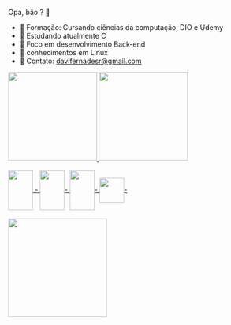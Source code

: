 Opa, bão ? 👋

 - 📙 Formação: Cursando ciências da computação, DIO e Udemy
- 📙 Estudando atualmente C 
- 📙 Foco em desenvolvimento Back-end
- 📙 conhecimentos em Linux
- 💬 Contato: davifernadesr@gmail.com 

<div >
  <a href="https://github.com/DaviFernandes01">
  <img height="180em" src="https://github-readme-stats.vercel.app/api?username=DaviFernandes01&show_icons=true&theme=dark&include_all_commits=true&count_private=true"/>
  <img height="180em" src="https://github-readme-stats.vercel.app/api/top-langs/?username=DaviFernandes01&layout=compact&langs_count=7&theme=dark"/>
</div>
  
  
  <div style="display: inline_block"><br>
  <img align="center"  height="80" width="50" src="https://cdn.jsdelivr.net/gh/devicons/devicon/icons/git/git-original.svg"> -
  <img align="center"  height="80" width="50" src="https://cdn.jsdelivr.net/gh/devicons/devicon/icons/linux/linux-original.svg">-
  <img align="center"  height="80" width="50" src="https://cdn.jsdelivr.net/gh/devicons/devicon/icons/amazonwebservices/amazonwebservices-original-wordmark.svg">-
  <img align="center"  heigth="80", width="50" src="https://cdn.jsdelivr.net/gh/devicons/devicon/icons/microsoftsqlserver/microsoftsqlserver-plain-wordmark.svg">-
          
  
         

</div>
  
 <div>
   <br>
   <a href="https://api.whatsapp.com/send?phone=5534998733098" target="_Blank"><img heigth="200" width="200" src="https://img.shields.io/badge/WhatsApp-25D366?style=for-the-badge&logo=whatsapp&logoColor=white" target="_Blank"></a>
  </div>
